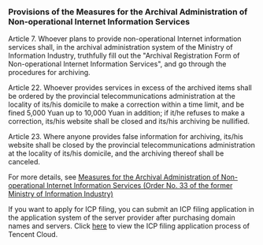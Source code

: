 ﻿### Provisions of the Measures for the Archival Administration of Non-operational Internet Information Services

Article 7. Whoever plans to provide non-operational Internet information services shall, in the archival administration system of the Ministry of Information Industry, truthfully fill out the "Archival Registration Form of Non-operational Internet Information Services", and go through the procedures for archiving.

Article 22. Whoever provides services in excess of the archived items shall be ordered by the provincial telecommunications administration at the locality of its/his domicile to make a correction within a time limit, and be fined 5,000 Yuan up to 10,000 Yuan in addition; if it/he refuses to make a correction, its/his website shall be closed and its/his archiving be nullified.

Article 23. Where anyone provides false information for archiving, its/his website shall be closed by the provincial telecommunications administration at the locality of its/his domicile, and the archiving thereof shall be canceled.

For more details, see [Measures for the Archival Administration of Non-operational Internet Information Services (Order No. 33 of the former Ministry of Information Industry)](http://www.miitbeian.gov.cn/state/outPortal/queryMutualityDownloadInfo.action?id=11)

If you want to apply for ICP filing, you can submit an ICP filing application in the application system of the server provider after purchasing domain names and servers. Click [here](https://cloud.tencent.com/document/product/243/655) to view the ICP filing application process of Tencent Cloud.
